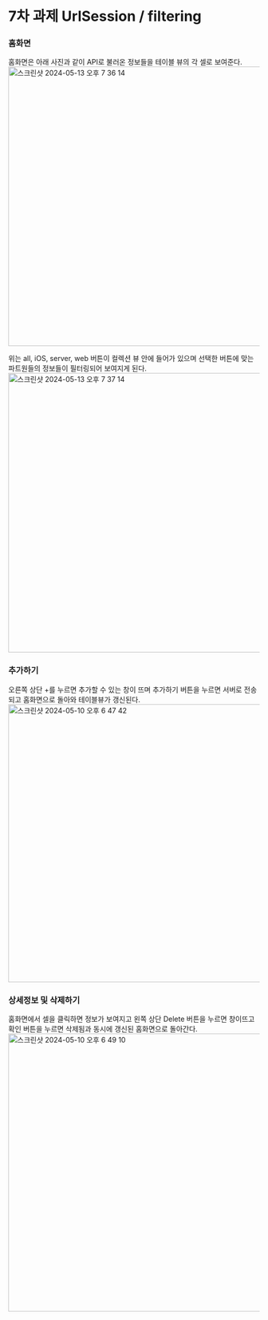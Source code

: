 # 7차 과제 UrlSession / filtering

### 홈화면

홈화면은 아래 사진과 같이 API로 불러온 정보들을 테이블 뷰의 각 셀로 보여준다.
<img width="561" alt="스크린샷 2024-05-13 오후 7 36 14" src="https://github.com/3rd-PARD-iOS-PART/iOS_HyunjoongKim/assets/143365392/d96e3ec4-c7ae-4f33-bdda-9078f42e2e4e">

위는 all, iOS, server, web 버튼이 컬렉션 뷰 안에 들어가 있으며 선택한 버튼에 맞는 파트원들의 정보들이 필터링되어 보여지게 된다.
<img width="561" alt="스크린샷 2024-05-13 오후 7 37 14" src="https://github.com/3rd-PARD-iOS-PART/iOS_HyunjoongKim/assets/143365392/24e584f3-a8ff-42d3-b0e6-14c942440380">

### 추가하기

오른쪽 상단 +를 누르면 추가할 수 있는 창이 뜨며 추가하기 버튼을 누르면 서버로 전송되고 홈화면으로 돌아와 테이블뷰가 갱신된다.
<img width="558" alt="스크린샷 2024-05-10 오후 6 47 42" src="https://github.com/3rd-PARD-iOS-PART/iOS_HyunjoongKim/assets/143365392/2015656e-4ca0-47a9-a1af-2ea2a0a46612">

### 상세정보 및 삭제하기

홈화면에서 셀을 클릭하면 정보가 보여지고 왼쪽 상단 Delete 버튼을 누르면 창이뜨고 확인 버튼을 누르면 삭제됨과 동시에 갱신된 홈화면으로 돌아간다.
<img width="558" alt="스크린샷 2024-05-10 오후 6 49 10" src="https://github.com/3rd-PARD-iOS-PART/iOS_HyunjoongKim/assets/143365392/28b07809-bbed-4e3b-a240-260c0b277879">
